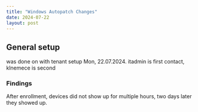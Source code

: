 ```yaml
---
title: "Windows Autopatch Changes"
date: 2024-07-22
layout: post
---
```


## General setup
was done on with tenant setup Mon, 22.07.2024. itadmin is first contact, klnemece is second

### Findings
After enrollment, devices did not show up for multiple hours, two days later they showed up.


